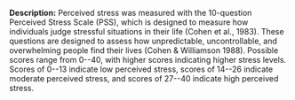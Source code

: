 **Description:** Perceived stress was measured with the 10-question 
Perceived Stress Scale (PSS), which is designed to measure how individuals 
judge stressful situations in their life (Cohen et al., 1983). These questions 
are designed to assess how unpredictable, uncontrollable, and overwhelming 
people find their lives (Cohen & Williamson 1988). Possible scores range from 
0--40, with higher scores indicating higher stress levels. Scores of 0--13 
indicate low perceived stress, scores of 14--26 indicate moderate perceived 
stress, and scores of 27--40 indicate high perceived stress.  
